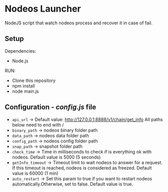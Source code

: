 # Nodeos Launcher

NodeJS script that watch nodeos process and recover it in case of fail. 

## Setup

Dependencies:
- Node.js

RUN:
- Clone this repository
- npm install
- node main.js

## Configuration - *config.js* file

- `api_url` -> Default value: http://127.0.0.1:8888/v1/chain/get_info
All paths below need to end with /
- `binary_path` -> nodeos binary folder path
- `data_path` -> nodeos data folder path
- `config_path` -> nodeos config folder path
- `snap_path` -> snapshot folder path
- `check_time` -> Time in milliseconds to check if is everything ok with nodeos. Default value is 5000 (5 seconds)
- `getInfo_timeout` -> Timeout limit to wait nodeos to answer for a request. If this timeout is reached, nodeos is considered as freezed. Default value is 60000 (1 min)
- `auto_restart` -> Set this param to true if you want to restart nodeos automatically.Otherwise, set to false. Default value is true.
